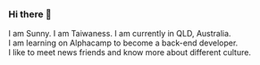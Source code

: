 ### Hi there 👋
I am Sunny. I am Taiwaness. I am currently in QLD, Australia.
</br>I am learning on Alphacamp to become a back-end developer.
</br>I like to meet news friends and know more about different culture.

<!--
**Sunnywu1010/Sunnywu1010** is a ✨ _special_ ✨ repository because its `README.md` (this file) appears on your GitHub profile.

Here are some ideas to get you started:

- 🔭 I’m currently working on ...
- 🌱 I’m currently learning ...
- 👯 I’m looking to collaborate on ...
- 🤔 I’m looking for help with ...
- 💬 Ask me about ...
- 📫 How to reach me: ...
- 😄 Pronouns: ...
- ⚡ Fun fact: ...
-->
